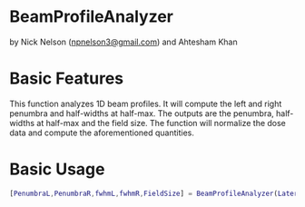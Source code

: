 # BeamProfileAnalyzer
by Nick Nelson (<npnelson3@gmail.com>) and Ahtesham Khan

# Basic Features
This function analyzes 1D beam profiles. It will compute the left and right penumbra and half-widths at half-max. The outputs are the penumbra, half-widths at half-max and the field size. The function will normalize the dose data and compute the aforementioned quantities.

# Basic Usage
```matlab
[PenumbraL,PenumbraR,fwhmL,fwhmR,FieldSize] = BeamProfileAnalyzer(LateralData,DoseData)
```
